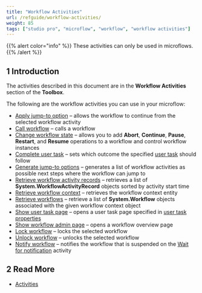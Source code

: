 ```yaml
---
title: "Workflow Activities"
url: /refguide/workflow-activities/
weight: 85
tags: ["studio pro", "microflow", "workflow", "workflow activities"]
---
```


{{% alert color="info" %}}
These activities can only be used in microflows.
{{% /alert %}}

## 1 Introduction

The activities described in this document are in the **Workflow Activities** section of the **Toolbox**.

The following are the workflow activities you can use in your microflow:

* [Apply jump-to option](/refguide/apply-jump-to-option/) – allows the workflow to continue from the selected workflow activity
* [Call workflow](/refguide/workflow-call/) – calls a workflow
* [Change workflow state](/refguide/change-workflow-state/) – allows you to add **Abort**, **Continue**, **Pause**, **Restart**, and **Resume** operations to a workflow and control workflow instances
* [Complete user task](/refguide/complete-task/) – sets which outcome the specified [user task](/refguide/user-task/) should follow
* [Generate jump-to options](/refguide/generate-jump-to-options/) – generates a list of workflow activities as possible next steps where the workflow can jump to
* [Retrieve workflow activity records](/refguide/retrieve-workflow-activity-records/) – retrieves a list of **System.WorkflowActivityRecord** objects sorted by activity start time
* [Retrieve workflow context](/refguide/retrieve-workflow-context/) – retrieves the workflow context entity
* [Retrieve workflows](/refguide/retrieve-workflows/) – retrieve a list of **System.Workflow** objects associated with the given workflow context object
* [Show user task page](/refguide/show-task-page/) – opens a user task page specified in [user task properties](/refguide/user-task/) 
* [Show workflow admin page](/refguide/show-workflow-page/) – opens a workflow overview page
* [Lock workflow](/refguide/lock-workflow/) – locks the selected workflow
* [Unlock workflow](/refguide/unlock-workflow/) – unlocks the selected workflow
* [Notify workflow](/refguide/notify-workflow/) – notifies the  workflow that is suspended on the [Wait for notification](/refguide/wait-for-notification/) activity

## 2 Read More

* [Activities](/refguide/activities/)
